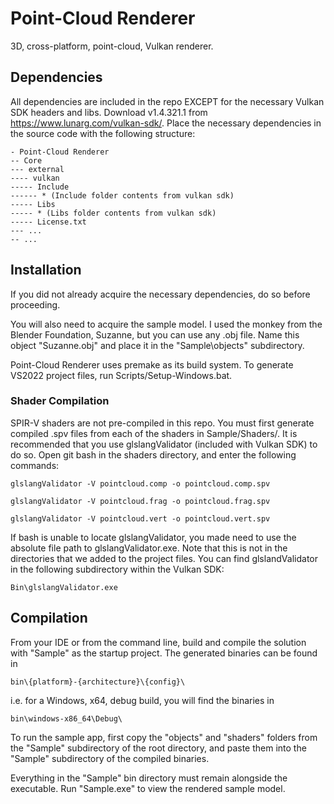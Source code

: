 # Point-Cloud Renderer
3D, cross-platform, point-cloud, Vulkan renderer.

## Dependencies
All dependencies are included in the repo EXCEPT for the necessary Vulkan SDK headers and libs. Download v1.4.321.1 from https://www.lunarg.com/vulkan-sdk/. Place the necessary dependencies in the source code with the following structure:

```
- Point-Cloud Renderer
-- Core
--- external
---- vulkan
----- Include
------ * (Include folder contents from vulkan sdk)
----- Libs
----- * (Libs folder contents from vulkan sdk)
----- License.txt
--- ...
-- ...
```

## Installation
If you did not already acquire the necessary dependencies, do so before proceeding.

You will also need to acquire the sample model. I used the monkey from the Blender Foundation, Suzanne, but you can use any .obj file. Name this object "Suzanne.obj" and place it in the "Sample\objects\" subdirectory.

Point-Cloud Renderer uses premake as its build system. To generate VS2022 project files, run Scripts/Setup-Windows.bat.

### Shader Compilation
SPIR-V shaders are not pre-compiled in this repo. You must first generate compiled .spv files from each of the shaders in Sample/Shaders/. It is recommended that you use glslangValidator (included with Vulkan SDK) to do so. Open git bash in the shaders directory, and enter the following commands:

```
glslangValidator -V pointcloud.comp -o pointcloud.comp.spv

glslangValidator -V pointcloud.frag -o pointcloud.frag.spv

glslangValidator -V pointcloud.vert -o pointcloud.vert.spv
```

If bash is unable to locate glslangValidator, you made need to use the absolute file path to glslangValidator.exe. Note that this is not in the directories that we added to the project files. You can find glslandValidator in the following subdirectory within the Vulkan SDK:

```
Bin\glslangValidator.exe
```

## Compilation
From your IDE or from the command line, build and compile the solution with "Sample" as the startup project. The generated binaries can be found in
```
bin\{platform}-{architecture}\{config}\
```

i.e. for a Windows, x64, debug build, you will find the binaries in
```
bin\windows-x86_64\Debug\
```

To run the sample app, first copy the "objects" and "shaders" folders from the "Sample" subdirectory of the root directory, and paste them into the "Sample" subdirectory of the compiled binaries.

Everything in the "Sample" bin directory must remain alongside the executable. Run "Sample.exe" to view the rendered sample model.
